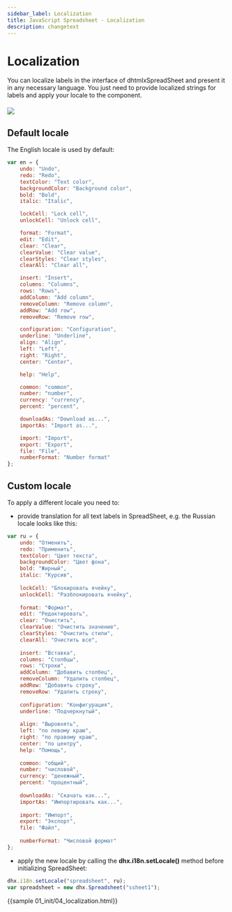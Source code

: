 ```yaml
---
sidebar_label: Localization
title: JavaScript Spreadsheet - Localization
description: changetext
---
```


# Localization

You can localize labels in the interface of dhtmlxSpreadSheet and present it in any necessary language. You just need to provide localized strings for labels and apply your locale to the component.

<img style="margin: 20px auto 20px auto; display: block;" src="ssheet_locale.png">

## Default locale

The English locale is used by default:

~~~js
var en = {
	undo: "Undo",
	redo: "Redo",
	textColor: "Text color",
	backgroundColor: "Background color",
	bold: "Bold",
	italic: "Italic",

	lockCell: "Lock cell",
	unlockCell: "Unlock cell",

	format: "Format",
	edit: "Edit",
	clear: "Clear",
	clearValue: "Clear value",
	clearStyles: "Clear styles",
	clearAll: "Clear all",

	insert: "Insert",
	columns: "Columns",
	rows: "Rows",
	addColumn: "Add column",
	removeColumn: "Remove column",
	addRow: "Add row",
	removeRow: "Remove row",

	configuration: "Configuration",
	underline: "Underline",
	align: "Align",
	left: "Left",
	right: "Right",
	center: "Center",

	help: "Help",

	common: "common",
	number: "number",
	currency: "currency",
	percent: "percent",

	downloadAs: "Download as...",
	importAs: "Import as...",

	import: "Import",
	export: "Export",
	file: "File",
	numberFormat: "Number format"
};
~~~

## Custom locale

To apply a different locale you need to:

- provide translation for all text labels in SpreadSheet, e.g. the Russian locale looks like this:

~~~js
var ru = {
	undo: "Отменить",
    redo: "Применить",
    textColor: "Цвет текста",
    backgroundColor: "Цвет фона",
    bold: "Жирный",
    italic: "Курсив",
    
    lockCell: "Блокировать ячейку",
    unlockCell: "Разблокировать ячейку",
    
    format: "Формат",
    edit: "Редактировать",
    clear: "Очистить",
    clearValue: "Очистить значение",
    clearStyles: "Очистить стили",
    clearAll: "Очистить все",
    
    insert: "Вставка",
    columns: "Столбцы",
    rows: "Строки",
    addColumn: "Добавить столбец",
    removeColumn: "Удалить столбец",
    addRow: "Добавить строку",
    removeRow: "Удалить строку",
    
    configuration: "Конфигурация",
    underline: "Подчеркнутый",
    
    align: "Выровнять",
    left: "по левому краю",
    right: "по правому краю",
    center: "по центру",
    help: "Помощь",
    
    common: "общий",
    number: "числовой",
    currency: "денежный",
    percent: "процентный",
    
    downloadAs: "Скачать как...",
    importAs: "Импортировать как...",
    
    import: "Импорт",
    export: "Экспорт",
    file: "Файл",
    
    numberFormat: "Числовой формат"
};
~~~

- apply the new locale by calling the **dhx.i18n.setLocale()** method before initializing SpreadSheet:

~~~js
dhx.i18n.setLocale("spreadsheet", ru);
var spreadsheet = new dhx.Spreadsheet("ssheet1");
~~~

{{sample 01_init/04_localization.html}}
